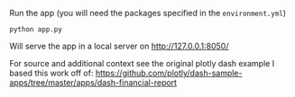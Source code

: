 Run the app (you will need the packages specified in the `environment.yml`)

`python app.py`

Will serve the app in a local server on http://127.0.0.1:8050/

For source and additional context see the original plotly dash example I based this work off of: https://github.com/plotly/dash-sample-apps/tree/master/apps/dash-financial-report